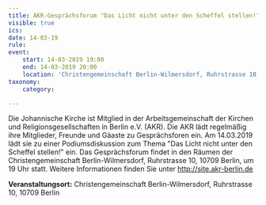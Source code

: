 ```yaml
---
title: AKR-Gesprächsforum "Das Licht nicht unter den Scheffel stellen!"
visible: true
ics: 
date: 14-03-19
rule: 
event:
	start: 14-03-2019 19:00
	end: 14-03-2019 20:00
	location: 'Christengemeinschaft Berlin-Wilmersdorf, Ruhrstrasse 10, 10709 Berlin'
taxonomy:
	category: 

---
```

Die Johannische Kirche ist Mitglied in der Arbeitsgemeinschaft der Kirchen und Religionsgesellschaften in Berlin e.V. (AKR). Die AKR lädt regelmäßig ihre Mitglieder, Freunde und Gäaste zu Gesprächsforen ein. Am 14.03.2019 lädt sie zu einer Podiumsdiskussion zum Thema "Das Licht nicht unter den Scheffel stellen!" ein. Das Gesprächsforum findet in den Räumen der Christengemeinschaft Berlin-Wilmersdorf, Ruhrstrasse 10, 10709 Berlin, um 19 Uhr statt. Weitere Informationen finden Sie unter http://site.akr-berlin.de


**Veranstaltungsort:** Christengemeinschaft Berlin-Wilmersdorf, Ruhrstrasse 10, 10709 Berlin

